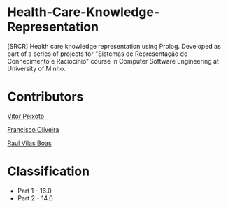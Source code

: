 # Health-Care-Knowledge-Representation
[SRCR] Health care knowledge representation using Prolog. Developed as part of a series of projects for "Sistemas de Representação de Conhecimento e Raciocínio" course in Computer Software Engineering at University of Minho.

# Contributors

[Vitor Peixoto](https://github.com/VitorPeixoto97)

[Francisco Oliveira](https://github.com/Tibblue)

[Raul Vilas Boas](https://github.com/MrBoas)


# Classification

* Part 1 - 16.0
* Part 2 - 14.0
